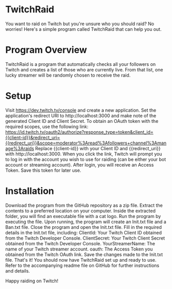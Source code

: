 # TwitchRaid

You want to raid on Twitch but you're unsure who you should raid? No worries! Here's a simple program called TwitchRaid that can help you out.

# Program Overview

TwitchRaid is a program that automatically checks all your followers on Twitch and creates a list of those who are currently live. From that list, one lucky streamer will be randomly chosen to receive the raid.

# Setup

Visit https://dev.twitch.tv/console and create a new application.
Set the application's redirect URI to http://localhost:3000 and make note of the generated Client ID and Client Secret.
To obtain an OAuth token with the required scopes, use the following link:
https://id.twitch.tv/oauth2/authorize?response_type=token&client_id={{client-id}}&redirect_uri={{redirect_uri}}&scope=moderator%3Aread%3Afollowers+channel%3Amanage%3Araids
Replace {{client-id}} with your Client ID and {{redirect_uri}} with http://localhost:3000.
When you click the link, Twitch will prompt you to log in with the account you wish to use for raiding (can be either your bot account or streaming account). After login, you will receive an Access Token. Save this token for later use.

# Installation

Download the program from the GitHub repository as a zip file.
Extract the contents to a preferred location on your computer.
Inside the extracted folder, you will find an executable file with a cat logo.
Run the program by executing the file.
Upon running, the program will create an Init.txt file and a Ban.txt file.
Close the program and open the Init.txt file.
Fill in the required details in the Init.txt file, including:
ClientId: Your Twitch Client ID obtained from the Twitch Developer Console.
ClientSecret: Your Twitch Client Secret obtained from the Twitch Developer Console.
YourStreamerName: The name of your Twitch streamer account.
oauth: The Access Token you obtained from the Twitch OAuth link.
Save the changes made to the Init.txt file.
That's it! You should now have TwitchRaid set up and ready to use. Refer to the accompanying readme file on GitHub for further instructions and details.

Happy raiding on Twitch!

